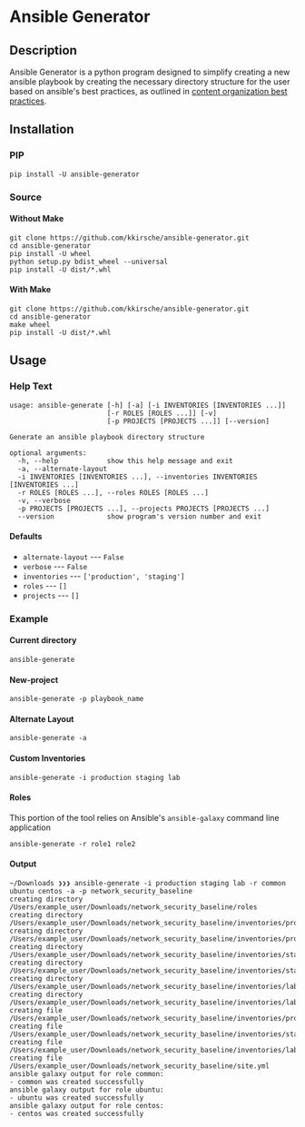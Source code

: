 # Ansible Generator

## Description
Ansible Generator is a python program designed to simplify creating a new
ansible playbook by creating the necessary directory structure for the user
based on ansible's best practices, as outlined in [content organization best practices](http://docs.ansible.com/ansible/latest/playbooks_best_practices.html#content-organization).

## Installation


### PIP
```
pip install -U ansible-generator
```

### Source

#### Without Make
```
git clone https://github.com/kkirsche/ansible-generator.git
cd ansible-generator
pip install -U wheel
python setup.py bdist_wheel --universal
pip install -U dist/*.whl
```
#### With Make
```
git clone https://github.com/kkirsche/ansible-generator.git
cd ansible-generator
make wheel
pip install -U dist/*.whl
```

## Usage

### Help Text

```
usage: ansible-generate [-h] [-a] [-i INVENTORIES [INVENTORIES ...]]
                        [-r ROLES [ROLES ...]] [-v]
                        [-p PROJECTS [PROJECTS ...]] [--version]

Generate an ansible playbook directory structure

optional arguments:
  -h, --help            show this help message and exit
  -a, --alternate-layout
  -i INVENTORIES [INVENTORIES ...], --inventories INVENTORIES [INVENTORIES ...]
  -r ROLES [ROLES ...], --roles ROLES [ROLES ...]
  -v, --verbose
  -p PROJECTS [PROJECTS ...], --projects PROJECTS [PROJECTS ...]
  --version             show program's version number and exit
```

#### Defaults

* `alternate-layout` --- `False`
* `verbose` --- `False`
* `inventories` --- `['production', 'staging']`
* `roles` --- `[]`
* `projects` --- `[]`

### Example

#### Current directory

```
ansible-generate
```

#### New-project

```
ansible-generate -p playbook_name
```

#### Alternate Layout

```
ansible-generate -a
```

#### Custom Inventories

```
ansible-generate -i production staging lab
```

#### Roles
This portion of the tool relies on Ansible's `ansible-galaxy` command line
application
```
ansible-generate -r role1 role2
```

#### Output

```
~/Downloads ❯❯❯ ansible-generate -i production staging lab -r common ubuntu centos -a -p network_security_baseline
creating directory /Users/example_user/Downloads/network_security_baseline/roles
creating directory /Users/example_user/Downloads/network_security_baseline/inventories/production/group_vars
creating directory /Users/example_user/Downloads/network_security_baseline/inventories/production/host_vars
creating directory /Users/example_user/Downloads/network_security_baseline/inventories/staging/group_vars
creating directory /Users/example_user/Downloads/network_security_baseline/inventories/staging/host_vars
creating directory /Users/example_user/Downloads/network_security_baseline/inventories/lab/group_vars
creating directory /Users/example_user/Downloads/network_security_baseline/inventories/lab/host_vars
creating file /Users/example_user/Downloads/network_security_baseline/inventories/production/hosts
creating file /Users/example_user/Downloads/network_security_baseline/inventories/staging/hosts
creating file /Users/example_user/Downloads/network_security_baseline/inventories/lab/hosts
creating file /Users/example_user/Downloads/network_security_baseline/site.yml
ansible galaxy output for role common:
- common was created successfully
ansible galaxy output for role ubuntu:
- ubuntu was created successfully
ansible galaxy output for role centos:
- centos was created successfully
```
